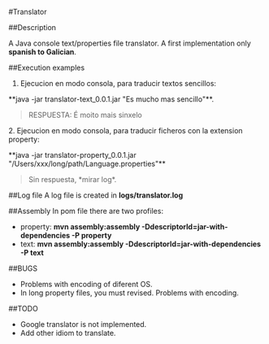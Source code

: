 #Translator

##Description

A Java console text/properties file translator.
A first implementation only **spanish to Galician**.

##Execution examples
1. Ejecucion en modo consola, para traducir textos sencillos: 
<p> **java -jar translator-text_0.0.1.jar "Es mucho mas sencillo"**. </p>
<blockquote><p> RESPUESTA: É moito mais sinxelo </p></blockquote>
2. Ejecucion en modo consola, para traducir ficheros con la extension property: 
<p> **java -jar translator-property_0.0.1.jar "/Users/xxx/long/path/Language.properties"** </p>
<blockquote><p> Sin respuesta, *mirar log*. </p></blockquote>

##Log file
A log file is created in **logs/translator.log**

##Assembly
In pom file there are two profiles:
- property: **mvn assembly:assembly -DdescriptorId=jar-with-dependencies -P property**
- text: **mvn assembly:assembly -DdescriptorId=jar-with-dependencies -P text**

##BUGS
- Problems with encoding of diferent OS.
- In long property files, you must revised. Problems with encoding.

##TODO
- Google translator is not implemented. 
- Add other idiom to translate.
